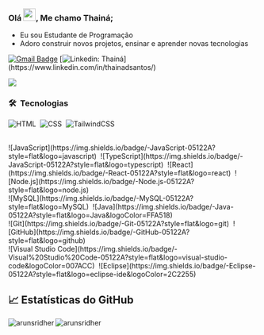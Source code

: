 ### Olá <img src="https://media.giphy.com/media/hvRJCLFzcasrR4ia7z/giphy.gif" width="25px">, Me chamo Thainá;

* Eu sou Estudante de Programação
* Adoro construir novos projetos, ensinar e aprender novas tecnologias


[![Gmail Badge](https://img.shields.io/badge/-Email-006bed?style=flat-square&logo=Gmail&logoColor=white&link=mailto:{thainados_santos@hotmail.com})](mailto:{SeuEmail})
[![Linkedin: Thainá](https://img.shields.io/badge/-Thainá-blue?style=flat-square&logo=Linkedin&logoColor=white&link=(https://www.linkedin.com/in/thainadsantos/))](https://www.linkedin.com/in/thainadsantos/)

![](https://visitor-badge.glitch.me/badge?page_id=arunsridher)

### 🛠 &nbsp;Tecnologias

![HTML](https://img.shields.io/badge/-HTML-05122A?style=flat&logo=HTML5)&nbsp;
![CSS](https://img.shields.io/badge/-CSS-05122A?style=flat&logo=CSS3&logoColor=1572B6)&nbsp;
![TailwindCSS](https://img.shields.io/badge/-JavaScript-05122A?style=flat&logo=tailwindcss)&nbsp;

<br />
![JavaScript](https://img.shields.io/badge/-JavaScript-05122A?style=flat&logo=javascript)&nbsp;
![TypeScript](https://img.shields.io/badge/-JavaScript-05122A?style=flat&logo=typescript)&nbsp;
![React](https://img.shields.io/badge/-React-05122A?style=flat&logo=react)&nbsp;
![Node.js](https://img.shields.io/badge/-Node.js-05122A?style=flat&logo=node.js)&nbsp;
<br />
![MySQL](https://img.shields.io/badge/-MySQL-05122A?style=flat&logo=MySQL)&nbsp;
![Java](https://img.shields.io/badge/-Java-05122A?style=flat&logo=Java&logoColor=FFA518)&nbsp;
<br />
![Git](https://img.shields.io/badge/-Git-05122A?style=flat&logo=git)&nbsp;
![GitHub](https://img.shields.io/badge/-GitHub-05122A?style=flat&logo=github)&nbsp;
<br />
![Visual Studio Code](https://img.shields.io/badge/-Visual%20Studio%20Code-05122A?style=flat&logo=visual-studio-code&logoColor=007ACC)&nbsp;
![Eclipse](https://img.shields.io/badge/-Eclipse-05122A?style=flat&logo=eclipse-ide&logoColor=2C2255)&nbsp;

## &#x1f4c8; Estatísticas do GitHub

<p align="left"><img align="left" src="https://github-readme-stats.vercel.app/api/top-langs?username=arunsridher&show_icons=true&locale=en&layout=compact&theme=radical" alt="arunsridher" /></p>

<p><img align="center" src="https://github-readme-streak-stats.herokuapp.com/?user=arunsridher&theme=radical" alt="arunsridher" /></p>
 
 <br />

